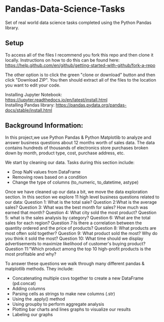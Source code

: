 # Pandas-Data-Science-Tasks
Set of real world data science tasks completed using the Python Pandas library.

## Setup

To access all of the files I recommend you fork this repo and then clone it locally. Instructions on how to do this can be found here: https://help.github.com/en/github/getting-started-with-github/fork-a-repo

The other option is to click the green "clone or download" button and then click "Download ZIP". You then should extract all of the files to the location you want to edit your code.

Installing Jupyter Notebook: https://jupyter.readthedocs.io/en/latest/install.html <br/>
Installing Pandas library: https://pandas.pydata.org/pandas-docs/stable/install.html 

## Background Information:

In this project,we use Python Pandas & Python Matplotlib to analyze and answer business questions about 12 months worth of sales data. The data contains hundreds of thousands of electronics store purchases broken down by month, product type, cost, purchase address, etc. 

We start by cleaning our data. Tasks during this section include:
- Drop NaN values from DataFrame
- Removing rows based on a condition
- Change the type of columns (to_numeric, to_datetime, astype)

Once we have cleaned up our data a bit, we move the data exploration section. In this section we explore 11 high level business questions related to our data:
Question 1: What is the total sale?
Question 2:What is the average sales?
Question 3: What was the best month for sales? How much was earned that month?
Question 4: What city sold the most product?
Question 5: what is the sales analysis by category?
Question 6: What are the total sales for each region?
Question 7:Is there a correlation between the quantity ordered and the price of products?
Question 8: What products are most often sold together?
Question 9: What product sold the most? Why do you think it sold the most?
Question 10: What time should we display advertisements to maximize likelihood of customer's buying product?
Question 11:"Which product among the top 10 high-profit products is the most profitable and why?

To answer these questions we walk through many different pandas & matplotlib methods. They include:
- Concatenating multiple csvs together to create a new DataFrame (pd.concat)
- Adding columns
- Parsing cells as strings to make new columns (.str)
- Using the .apply() method
- Using groupby to perform aggregate analysis
- Plotting bar charts and lines graphs to visualize our results
- Labeling our graphs

